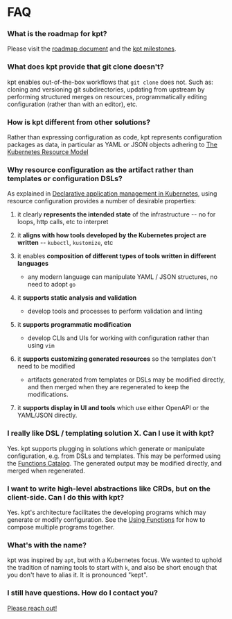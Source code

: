 # FAQ

### What is the roadmap for kpt?

Please visit the [roadmap document] and the [kpt milestones].

### What does kpt provide that git clone doesn't?

kpt enables out-of-the-box workflows that `git clone` does not. Such as:
cloning and versioning git subdirectories, updating from upstream by
performing structured merges on resources, programmatically editing
configuration (rather than with an editor), etc.

### How is kpt different from other solutions?

Rather than expressing configuration as code, kpt represents configuration packages as data, in
particular as YAML or JSON objects adhering to [The Kubernetes Resource Model]

### Why resource configuration as the artifact rather than templates or configuration DSLs?

As explained in [Declarative application management in Kubernetes],
using resource configuration provides a number of desirable properties:

1. it clearly **represents the intended state** of the infrastructure -- no for
   loops, http calls, etc to interpret

2. it **aligns with how tools developed by the Kubernetes project are written**
   -- `kubectl`, `kustomize`, etc

3. it enables **composition of different types of tools written in different languages**

   - any modern language can manipulate YAML / JSON structures, no need to
     adopt `go`

4. it **supports static analysis and validation**

   - develop tools and processes to perform validation and linting

5. it **supports programmatic modification**

   - develop CLIs and UIs for working with configuration rather than using
     `vim`

6. it **supports customizing generated resources** so the templates don't need
   to be modified

   - artifacts generated from templates or DSLs may be modified directly, and
     then merged when they are regenerated to keep the modifications.

7. it **supports display in UI and tools** which use either OpenAPI or the
   YAML/JSON directly.

### I really like DSL / templating solution X. Can I use it with kpt?

Yes. kpt supports plugging in solutions which generate or manipulate configuration, e.g. from
DSLs and templates. This may be performed using the [Functions Catalog]. The generated output may be
modified directly, and merged when regenerated.

### I want to write high-level abstractions like CRDs, but on the client-side. Can I do this with kpt?

Yes. kpt's architecture facilitates the developing programs which may
generate or modify configuration. See the [Using Functions] for how to
compose multiple programs together.

### What's with the name?

kpt was inspired by `apt`, but with a Kubernetes focus. We wanted to
uphold the tradition of naming tools to start with `k`, and also be short
enough that you don't have to alias it. It is pronounced "kept".

### I still have questions. How do I contact you?

[Please reach out!][contact]

[the kubernetes resource model]: https://github.com/kubernetes/community/blob/master/contributors/design-proposals/architecture/resource-management.md
[declarative application management in kubernetes]: https://github.com/kubernetes/community/blob/master/contributors/design-proposals/architecture/declarative-application-management.md
[functions]: /reference/fn/run/
[using functions]: /book/04-using-functions/
[contact]: /contact/
[functions catalog]: https://catalog.kpt.dev/
[roadmap document]: https://github.com/GoogleContainerTools/kpt/blob/master/docs/ROADMAP.md
[kpt milestones]: https://github.com/GoogleContainerTools/kpt/milestones

